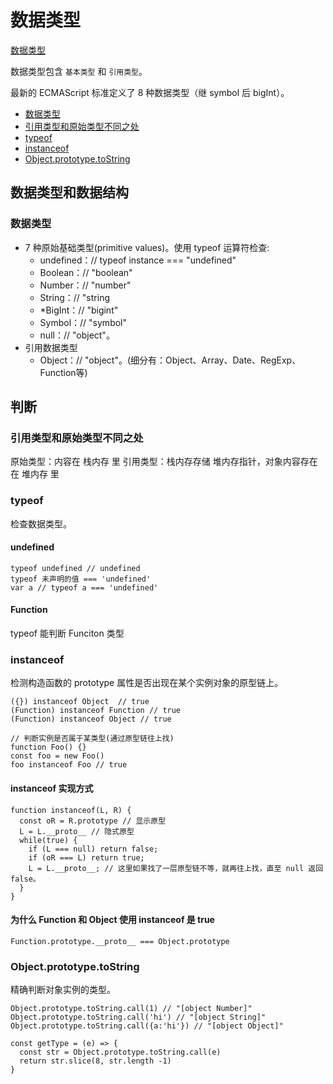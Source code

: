 # 数据类型
[数据类型](https://developer.mozilla.org/zh-CN/docs/Web/JavaScript/Data_structures#%E6%95%B0%E6%8D%AE%E7%B1%BB%E5%9E%8B)

数据类型包含 ``基本类型`` 和 ``引用类型``。

最新的 ECMAScript 标准定义了 8 种数据类型（继 symbol 后 bigInt）。
- [数据类型](#数据类型)
- [引用类型和原始类型不同之处](#引用类型和原始类型不同之处)
- [typeof](#typeof) 
- [instanceof](#instanceof) 
- [Object.prototype.toString](#objectprototypetostring)
## 数据类型和数据结构
### 数据类型
- 7 种原始基础类型(primitive values)。使用 typeof 运算符检查:
  - undefined：// typeof instance === "undefined"
  - Boolean：// "boolean"
  - Number：// "number"
  - String：// "string
  - *BigInt：// "bigint"
  - Symbol：// "symbol"
  - null：// "object"。
- 引用数据类型 
  - Object：// "object"。(细分有：Object、Array、Date、RegExp、Function等)

## 判断
### 引用类型和原始类型不同之处
原始类型：内容在 栈内存 里
引用类型：栈内存存储 堆内存指针，对象内容存在在 堆内存 里

### typeof
检查数据类型。
#### undefined
```
typeof undefined // undefined
typeof 未声明的值 === 'undefined'
var a // typeof a === 'undefined'
```
#### Function
typeof 能判断 Funciton 类型

### instanceof
检测构造函数的 prototype 属性是否出现在某个实例对象的原型链上。

```
({}) instanceof Object  // true
(Function) instanceof Function // true
(Function) instanceof Object // true

// 判断实例是否属于某类型(通过原型链往上找)
function Foo() {}
const foo = new Foo()
foo instanceof Foo // true
```
#### instanceof 实现方式
```
function instanceof(L, R) {
  const oR = R.prototype // 显示原型
  L = L.__proto__ // 隐式原型
  while(true) {
    if (L === null) return false;
    if (oR === L) return true;
    L = L.__proto__; // 这里如果找了一层原型链不等，就再往上找，直至 null 返回 false。
  }
}
```

#### 为什么 Function 和 Object 使用 instanceof 是 true
```Function.prototype.__proto__ === Object.prototype```

### Object.prototype.toString
精确判断对象实例的类型。
```
Object.prototype.toString.call(1) // "[object Number]"
Object.prototype.toString.call('hi') // "[object String]"
Object.prototype.toString.call({a:'hi'}) // "[object Object]"

const getType = (e) => {
  const str = Object.prototype.toString.call(e)
  return str.slice(8, str.length -1)
}
```

